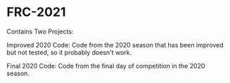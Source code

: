 # FRC-2021

Contains Two Projects:

Improved 2020 Code: Code from the 2020 season that has been improved but not tested, so it probably doesn't work.

Final 2020 Code: Code from the final day of competition in the 2020 season.
